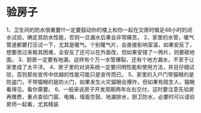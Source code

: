 
# 验房子

1、卫生间的防水很重要!!!一定要鼓动你的楼上和你一起在交房时做足48小时的闭水试验，确定其防水性能，否则一旦漏水后果会非常痛苦。
2、家里的水管，暖气管道都要打压试一下，尤其是暖气。个别暖气片，会直接影响室温，如果安反了，想要改过来极其困难，全安反了还可以在外面改，但如果安错了一两片，则要砸地面。
3、厨房一定要有地漏，这样有个万一水管爆裂，还有个地方漏水，不至于让家里成了太平洋。
4、房子里的对讲系统一定要问明性能和使用方法，并且仔细试验，否则那些宣传中优越的性能可能只是宣传而已。
5、家里的入户门带猫眼的是防盗门，不带猫眼的是防火门，如果发生火灾猫眼会爆炸，但如果有陌生人，猫眼看得见。看你需要。
6、一般来说房子开发周期两年左右交付，这时要注意先验房再缴费，重点查验门窗、电箱，墙面空鼓、地漏排水，厨卫防水，必要时可以请验房师一起看，尤其精装

